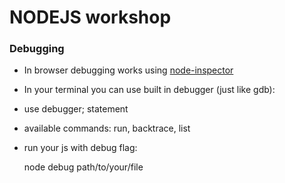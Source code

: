 NODEJS workshop
===

### Debugging

* In browser debugging works using [node-inspector](https://github.com/dannycoates/node-inspector)

* In your terminal you can use built in debugger (just like gdb):

- use debugger; statement
- available commands: run, backtrace, list
- run your js with debug flag:

    node debug path/to/your/file

